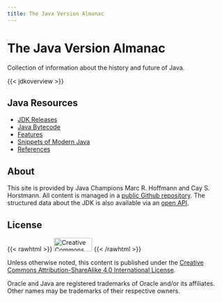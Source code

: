 ```yaml
---
title: The Java Version Almanac
---
```


# The Java Version Almanac

Collection of information about the history and future of Java.

{{< jdkoverview >}}

## Java Resources

* [JDK Releases](jdk)
* [Java Bytecode](bytecode)
* [Features](features)
* [Snippets of Modern Java](snippets)
* [References](references)


## About

This site is provided by Java Champions Marc R. Hoffmann and Cay S. Horstmann.
All content is managed in a [public Github repository](https://github.com/marchof/java-almanac).
The structured data about the JDK is also available via an [open API](https://editor.swagger.io/?url=https://data.javaalmanac.io/v1/openapi.yaml).


## License

{{< rawhtml >}}
<img src="/img/cc-by-sa.png" title="Creative Commons BY-SA" width="88" height="31"/>
{{< /rawhtml >}}

Unless otherwise noted, this content is published under the
[Creative Commons Attribution-ShareAlike 4.0 International License](http://creativecommons.org/licenses/by-sa/4.0/).

Oracle and Java are registered trademarks of Oracle and/or its affiliates.
Other names may be trademarks of their respective owners.